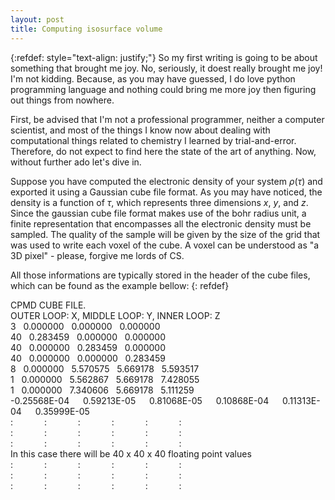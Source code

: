 ```yaml
---
layout: post
title: Computing isosurface volume
---
```


{:refdef: style="text-align: justify;"}
So my first writing is going to be about something that brought me joy. No, seriously, it doest really brought me joy! I'm not kidding. Because, as you may have guessed, I do love python programming language and nothing could bring me more joy then figuring out things from nowhere.

First, be advised that I'm not a professional programmer, neither a computer scientist, and most of the things I know now about dealing with computational things related to chemistry I learned by trial-and-error. Therefore, do not expect to find here the state of the art of anything. Now, without further ado let's dive in.

Suppose you have computed the electronic density of your system $\rho(\tau)$ and exported it using a Gaussian cube file format. As you may have noticed, the density is a function of $\tau$, which represents three dimensions $x$, $y$, and $z$. Since the gaussian cube file format makes use of the bohr radius unit, a finite representation that encompasses all the electronic density must be sampled. The quality of the sample will be given by the size of the grid that was used to write each voxel of the cube. A voxel can be understood as "a 3D pixel" - please, forgive me lords of CS.

All those informations are typically stored in the header of the cube files, which can be found as the example bellow:
{: refdef}

<div class="blocktxt">
CPMD CUBE FILE.<br>
 OUTER LOOP: X, MIDDLE LOOP: Y, INNER LOOP: Z<br>
    3 &nbsp; 0.000000 &nbsp; 0.000000 &nbsp; 0.000000 &nbsp;<br>
   40 &nbsp; 0.283459 &nbsp; 0.000000 &nbsp; 0.000000 &nbsp;<br>
   40 &nbsp; 0.000000 &nbsp; 0.283459 &nbsp; 0.000000 &nbsp;<br>
   40 &nbsp; 0.000000 &nbsp; 0.000000 &nbsp; 0.283459 &nbsp;<br>
    8 &nbsp; 0.000000 &nbsp; 5.570575 &nbsp; 5.669178 &nbsp; 5.593517<br>
    1 &nbsp; 0.000000 &nbsp; 5.562867 &nbsp; 5.669178 &nbsp; 7.428055<br>
    1 &nbsp; 0.000000 &nbsp; 7.340606 &nbsp; 5.669178 &nbsp; 5.111259<br>
 -0.25568E-04 &emsp; 0.59213E-05 &emsp; 0.81068E-05 &emsp; 0.10868E-04 &emsp; 0.11313E-04 &emsp; 0.35999E-05<br>
      : &emsp;&emsp;&emsp; : &emsp;&emsp;&emsp; : &emsp;&emsp;&emsp; : &emsp;&emsp;&emsp; : &emsp;&emsp;&emsp; :<br>
      : &emsp;&emsp;&emsp; : &emsp;&emsp;&emsp; : &emsp;&emsp;&emsp; : &emsp;&emsp;&emsp; : &emsp;&emsp;&emsp; :<br>
      : &emsp;&emsp;&emsp; : &emsp;&emsp;&emsp; : &emsp;&emsp;&emsp; : &emsp;&emsp;&emsp; : &emsp;&emsp;&emsp; :<br>
        In this case there will be 40 x 40 x 40 floating point values<br>
      : &emsp;&emsp;&emsp; : &emsp;&emsp;&emsp; : &emsp;&emsp;&emsp; : &emsp;&emsp;&emsp; : &emsp;&emsp;&emsp; :<br>
      : &emsp;&emsp;&emsp; : &emsp;&emsp;&emsp; : &emsp;&emsp;&emsp; : &emsp;&emsp;&emsp; : &emsp;&emsp;&emsp; :<br>
      : &emsp;&emsp;&emsp; : &emsp;&emsp;&emsp; : &emsp;&emsp;&emsp; : &emsp;&emsp;&emsp; : &emsp;&emsp;&emsp; :
</div>
